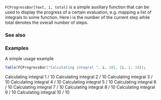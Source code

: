 `FCProgressBar[text, i, total]`  is a simple auxiliary function that can be used to display the progress of a certain evaluation, e.g. mapping a list of integrals to some function. Here i is the number of the current step while total denotes the overall number of steps.

### See also

### Examples

A simple usage example

```mathematica
Table[FCProgressBar["Calculating integral ", i, 10], {i, 1, 10}];
```

Calculating integral 1 / 10
Calculating integral 2 / 10
Calculating integral 3 / 10
Calculating integral 4 / 10
Calculating integral 5 / 10
Calculating integral 6 / 10
Calculating integral 7 / 10
Calculating integral 8 / 10
Calculating integral 9 / 10
Calculating integral 10 / 10